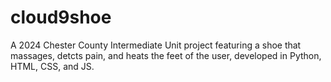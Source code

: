 # cloud9shoe
A 2024 Chester County Intermediate Unit project featuring a shoe that massages, detcts pain, and heats the feet of the user, developed in Python, HTML, CSS, and JS.
